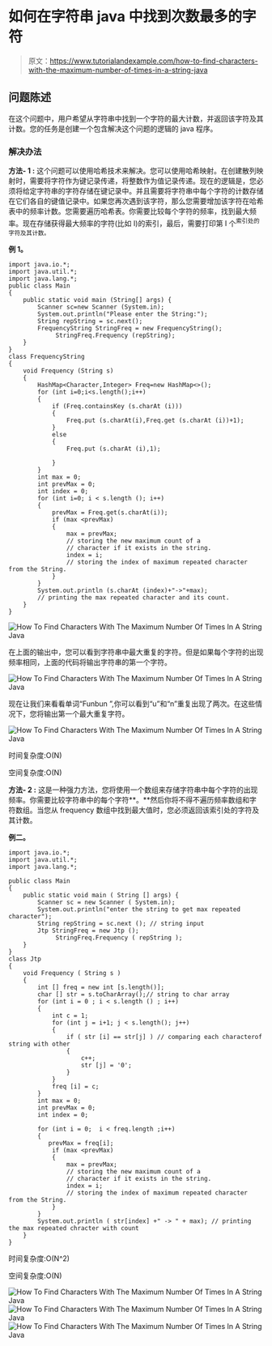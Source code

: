 # 如何在字符串 java 中找到次数最多的字符

> 原文：<https://www.tutorialandexample.com/how-to-find-characters-with-the-maximum-number-of-times-in-a-string-java>

## 问题陈述

在这个问题中，用户希望从字符串中找到一个字符的最大计数，并返回该字符及其计数。您的任务是创建一个包含解决这个问题的逻辑的 java 程序。

### 解决办法

**方法- 1 :** 这个问题可以使用哈希技术来解决。您可以使用哈希映射。在创建散列映射时，需要将字符作为键记录传递，将整数作为值记录传递。现在的逻辑是，您必须将给定字符串的字符存储在键记录中。并且需要将字符串中每个字符的计数存储在它们各自的键值记录中。如果您再次遇到该字符，那么您需要增加该字符在哈希表中的频率计数。您需要遍历哈希表。你需要比较每个字符的频率，找到最大频率。现在存储获得最大频率的字符(比如 I)的索引，最后，需要打印第 I 个<sup>索引处的字符及其计数。</sup>

**例 1。**

```
import java.io.*;
import java.util.*;
import java.lang.*;
public class Main
{
	public static void main (String[] args) {
		Scanner sc=new Scanner (System.in);
        System.out.println("Please enter the String:");
		String repString = sc.next();
		FrequencyString StringFreq = new FrequencyString();
		     StringFreq.Frequency (repString);
	}
}
class FrequencyString
{
    void Frequency (String s)
    {
        HashMap<Character,Integer> Freq=new HashMap<>();
        for (int i=0;i<s.length();i++)
        {
            if (Freq.containsKey (s.charAt (i)))
            {
                Freq.put (s.charAt(i),Freq.get (s.charAt (i))+1);
            }
            else
            {
                Freq.put (s.charAt (i),1);

            }
        }
        int max = 0;
        int prevMax = 0;
        int index = 0;
        for (int i=0; i < s.length (); i++)
        {
            prevMax = Freq.get(s.charAt(i));
            if (max <prevMax)
            {
                max = prevMax;
                // storing the new maximum count of a 
                // character if it exists in the string.
                index = i; 
                // storing the index of maximum repeated character from the String.
            }
        }
        System.out.println (s.charAt (index)+"->"+max);
        // printing the max repeated character and its count.
    }
} 
```

![How To Find Characters With The Maximum Number Of Times In A String Java](img/e496e7b72d6363d6e39f06d1cd0a8e57.png)  

在上面的输出中，您可以看到字符串中最大重复的字符。但是如果每个字符的出现频率相同，上面的代码将输出字符串的第一个字符。

![How To Find Characters With The Maximum Number Of Times In A String Java](img/61d9641103eff09a9d06d87563862c2e.png)  

现在让我们来看看单词“Funbun ”,你可以看到“u”和“n”重复出现了两次。在这些情况下，您将输出第一个最大重复字符。

![How To Find Characters With The Maximum Number Of Times In A String Java](img/5ecf092497322fe4d5209f628a3efa52.png)  

时间复杂度:O(N)

空间复杂度:O(N)

**方法- 2 :** 这是一种强力方法，您将使用一个数组来存储字符串中每个字符的出现频率。你需要比较字符串中的每个字符**。**然后你将不得不遍历频率数组和字符数组。当您从 frequency 数组中找到最大值时，您必须返回该索引处的字符及其计数。

**例二。**

```
import java.io.*;
import java.util.*;
import java.lang.*;

public class Main
{
	public static void main ( String [] args) {
		Scanner sc = new Scanner ( System.in);
		System.out.println("enter the string to get max repeated character");
		String repString = sc.next (); // string input 
		Jtp StringFreq = new Jtp ();
		     StringFreq.Frequency ( repString );
	}
}
class Jtp
{
    void Frequency ( String s )
    {
        int [] freq = new int [s.length()];  
        char [] str = s.toCharArray();// string to char array 
        for (int i = 0 ; i < s.length () ; i++)
        {
            int c = 1;
            for (int j = i+1; j < s.length(); j++)
            {
                if ( str [i] == str[j] ) // comparing each characterof string with other 
                {
                    c++;
                    str [j] = '0';
                }
            }
            freq [i] = c;
        } 
        int max = 0;
        int prevMax = 0;
        int index = 0;

        for (int i = 0;  i < freq.length ;i++)
        {
           prevMax = freq[i];
            if (max <prevMax)
            {
                max = prevMax;
                // storing the new maximum count of a 
                // character if it exists in the string.
                index = i; 
                // storing the index of maximum repeated character from the String.
            }
        }
        System.out.println ( str[index] +" -> " + max); // printing the max repeated chracter with count
    }
} 
```

时间复杂度:O(N^2)

空间复杂度:O(N)

![How To Find Characters With The Maximum Number Of Times In A String Java](img/d108609c4514f12596c7bbd89262c90a.png)   ![How To Find Characters With The Maximum Number Of Times In A String Java](img/90ec6bb6d05674f8d9d9e4696dd74a5c.png)   ![How To Find Characters With The Maximum Number Of Times In A String Java](img/ad66b3411978ec77e2a0dd01d0ce08df.png)